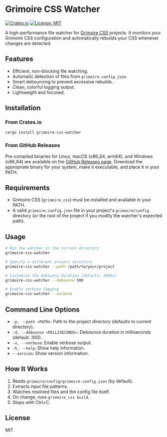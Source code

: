 # Grimoire CSS Watcher

[![Crates.io](https://img.shields.io/crates/v/grimoire-css-watcher.svg)](https://crates.io/crates/grimoire-css-watcher)
[![License: MIT](https://img.shields.io/badge/License-MIT-yellow.svg)](https://opensource.org/licenses/MIT)

A high-performance file watcher for [Grimoire CSS](https://github.com/persevie/grimoire-css) projects. It monitors your Grimoire CSS configuration and automatically rebuilds your CSS whenever changes are detected.

## Features

- Efficient, non-blocking file watching.
- Automatic detection of files from `grimoire.config.json`.
- Smart debouncing to prevent excessive rebuilds.
- Clean, colorful logging output.
- Lightweight and focused.

## Installation

### From Crates.io

```bash
cargo install grimoire-css-watcher
```

### From GitHub Releases

Pre-compiled binaries for Linux, macOS (x86_64, arm64), and Windows (x86_64) are available on the [GitHub Releases page](https://github.com/persevie/grimoire-css-watcher/releases). Download the appropriate binary for your system, make it executable, and place it in your PATH.

## Requirements

- Grimoire CSS (`grimoire_css`) must be installed and available in your PATH.
- A valid `grimoire.config.json` file in your project's `grimoire/config` directory (or the root of the project if you modify the watcher's expected path).

## Usage

```bash
# Run the watcher in the current directory
grimoire-css-watcher

# Specify a different project directory
grimoire-css-watcher --path /path/to/your/project

# Customize the debounce duration (default: 300ms)
grimoire-css-watcher --debounce 500

# Enable verbose logging
grimoire-css-watcher --verbose
```

## Command Line Options

- `-p, --path <PATH>`: Path to the project directory (defaults to current directory).
- `-d, --debounce <MILLISECONDS>`: Debounce duration in milliseconds (default: 300).
- `-v, --verbose`: Enable verbose output.
- `-h, --help`: Show help information.
- `--version`: Show version information.

## How It Works

1. Reads `grimoire/config/grimoire.config.json` (by default).
2. Extracts input file patterns.
3. Watches resolved files and the config file itself.
4. On change, runs `grimoire_css build`.
5. Stops with Ctrl+C.

## License

MIT

